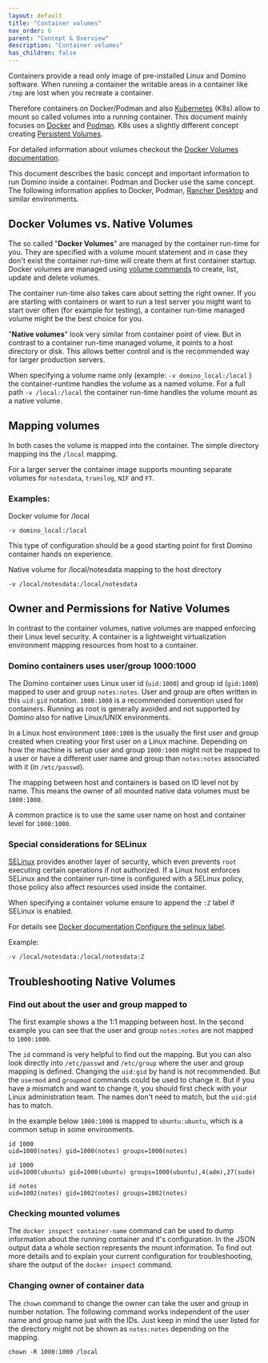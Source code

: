 ```yaml
---
layout: default
title: "Container volumes"
nav_order: 6
parent: "Concept & Overview"
description: "Container volumes"
has_children: false
---
```


Containers provide a read only image of pre-installed Linux and Domino software.
When running a container the writable areas in a container like `/tmp` are lost when you recreate a container.

Therefore containers on Docker/Podman and also [Kubernetes](https://kubernetes.io) (K8s) allow to mount so called volumes into a running container.
This document mainly focuses on [Docker](https://www.docker.com/) and [Podman](https://docs.podman.io). K8s uses a slightly different concept creating [Persistent Volumes](https://kubernetes.io/docs/concepts/storage/persistent-volumes/).

For detailed information about volumes checkout the [Docker Volumes documentation](https://docs.docker.com/engine/storage/volumes/).

This document describes the basic concept and important information to run Domino inside a container.
Podman and Docker use the same concept. The following information applies to Docker, Podman, [Rancher Desktop](https://rancherdesktop.io/) and similar environments. 

## Docker Volumes vs. Native Volumes

The so called "**Docker Volumes**" are managed by the container run-time for you.
They are specified with a volume mount statement and in case they don't exist the container run-time will create them at first container startup.
Docker volumes are managed using [volume commands](https://docs.docker.com/reference/cli/docker/volume/) to create, list, update and delete volumes.

The container run-time also takes care about setting the right owner.
If you are starting with containers or want to run a test server you might want to start over often (for example for testing), a container run-time managed volume might be the best choice for you.

"**Native volumes**" look very similar from container point of view. But in contrast to a container run-time managed volume, it points to a host directory or disk.
This allows better control and is the recommended way for larger production servers.

When specifying a volume name only (example: `-v domino_local:/local` ) the container-runtime handles the volume as a named volume.
For a full path `-v /local:/local` the container run-time handles the volume mount as a native volume.

## Mapping volumes

In both cases the volume is mapped into the container.
The simple directory mapping ins the `/local` mapping.

For a larger server the container image supports mounting separate volumes for `notesdata`, `translog`, `NIF` and `FT`.

### Examples:

Docker volume for /local

```
-v domino_local:/local
```

This type of configuration should be a good starting point for first Domino container hands on experience.

Native volume for /local/notesdata mapping to the host directory

```
-v /local/notesdata:/local/notesdata
```

## Owner and Permissions for Native Volumes

In contrast to the container volumes, native volumes are mapped enforcing their Linux level security.
A container is a lightweight virtualization environment mapping resources from host to a container.

### Domino containers uses user/group 1000:1000

The Domino container uses Linux user id (`uid:1000`) and group id (`gid:1000`) mapped to user and group `notes:notes`.
User and group are often written in this `uid:gid` notation. `1000:1000` is a recommended convention used for containers.
Running as root is generally avoided and not supported by Domino also for native Linux/UNIX environments.

In a Linux host environment `1000:1000` is the usually the first user and group created when creating your first user on a Linux machine.
Depending on how the machine is setup user and group `1000:1000` might not be mapped to a user or have a different user name and group than `notes:notes` associated with it (in `/etc/passwd`).

The mapping between host and containers is based on ID level not by name.
This means the owner of all mounted native data volumes must be `1000:1000`.

A common practice is to use the same user name on host and container level for `1000:1000`.


### Special considerations for SELinux

[SELinux](https://en.wikipedia.org/wiki/Security-Enhanced_Linux) provides another layer of security, which even prevents `root` executing certain operations if not authorized.
If a Linux host enforces SELinux and the container run-time is configured with a SELinux policy, those policy also affect resources used inside the container.

When specifying a container volume ensure to append the `:Z` label if SELinux is enabled.

For details see [Docker documentation Configure the selinux label](https://docs.docker.com/engine/storage/bind-mounts/#configure-the-selinux-label).

Example:

```
-v /local/notesdata:/local/notesdata:Z
```


## Troubleshooting Native Volumes

### Find out about the user and group mapped to

The first example shows a the 1:1 mapping between host.
In the second example you can see that the user and group `notes:notes` are not mapped to `1000:1000`.

The `id` command is very helpful to find out the mapping. But you can also look directly into `/etc/passwd` and `/etc/group` where the user and group mapping is defined.
Changing the `uid:gid` by hand is not recommended. But the `usermod` and `groupmod` commands could be used to change it.
But if you have a mismatch and want to change it, you should first check with your Linux administration team.
The names don't need to match, but the `uid:gid` has to match.

In the example below `1000:1000` is mapped to `ubuntu:ubuntu`, which is a common setup in some environments.

```
id 1000
uid=1000(notes) gid=1000(notes) groups=1000(notes)
```

```
id 1000
uid=1000(ubuntu) gid=1000(ubuntu) groups=1000(ubuntu),4(adm),27(sudo)
```

```
id notes
uid=1002(notes) gid=1002(notes) groups=1002(notes)
```

### Checking mounted volumes

The `docker inspect container-name` command can be used to dump information about the running container and it's configuration.
In the JSON output data a whole section represents the mount information.
To find out more details and to explain your current configuration for troubleshooting, share the output of the `docker inspect` command.


### Changing owner of container data

The `chown` command to change the owner can take the user and group in number notation.
The following command works independent of the user name and group name just with the IDs.
Just keep in mind the user listed for the directory might not be shown as `notes:notes` depending on the mapping.

```
chown -R 1000:1000 /local
```
